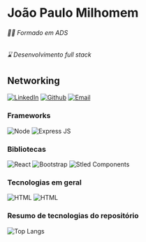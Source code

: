 # João Paulo Milhomem

###### 👨‍🎓 Formado em ADS

###### ⌛ Desenvolvimento full stack

## Networking

[![LinkedIn](https://img.shields.io/badge/LinkedIn-0E48AD?style=for-the-badge&logo=linkedin&logoColor=fff)](https://www.linkedin.com/in/SEUUSERNAME/)
[![Github](https://img.shields.io/badge/Github-000?style=for-the-badge&logo=github&logoColor=fff)](https://github.com/joao-milhomem/)
[![Email](https://img.shields.io/badge/Email-2E7639?style=for-the-badge&logo=mailgun&logoColor=fff)](mailto:milhomemjoao.work@gmail.com)

### Frameworks

![Node](https://img.shields.io/badge/Node-000?style=for-the-badge&logo=node.js)
![Express JS](https://img.shields.io/badge/EXPRESS-000?style=for-the-badge&logo=express)

### Bibliotecas

![React](https://img.shields.io/badge/React-000?style=for-the-badge&logo=react)
![Bootstrap](https://img.shields.io/badge/Bootstrap-000?style=for-the-badge&logo=bootstrap)
![Stled Components](https://img.shields.io/badge/STYLED_COMPONENTS-000?style=for-the-badge&logo=styledcomponents)

### Tecnologias em geral

![HTML](https://img.shields.io/badge/html-000?style=for-the-badge&logo=html5)
![HTML](https://img.shields.io/badge/Markdown-000?style=for-the-badge&logo=markdown)

### Resumo de tecnologias do repositório

![Top Langs](https://github-readme-stats-git-masterrstaa-rickstaa.vercel.app/api/top-langs/?username=JOAO-MILHOMEM&layout=compact&bg_color=000&border_color=30A3DC&title_color=E94D5F&text_color=FFF)
